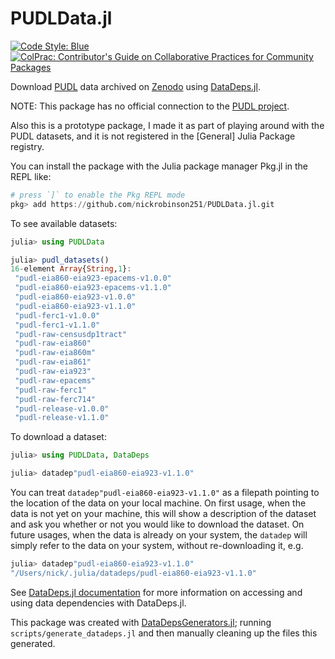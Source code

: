 # PUDLData.jl

[![Code Style: Blue](https://img.shields.io/badge/code%20style-blue-4495d1.svg)](https://github.com/invenia/BlueStyle)
[![ColPrac: Contributor's Guide on Collaborative Practices for Community Packages](https://img.shields.io/badge/ColPrac-Contributor's%20Guide-blueviolet)](https://github.com/SciML/ColPrac)

Download [PUDL](https://github.com/catalyst-cooperative/pudl/) data archived on [Zenodo](https://zenodo.org/communities/catalyst-cooperative) using [DataDeps.jl](https://github.com/oxinabox/DataDeps.jl/).

NOTE: This package has no official connection to the [PUDL
project](https://catalyst.coop/pudl/).

Also this is a prototype package, I made it as part of playing around with the PUDL datasets, and it is not registered in the [General] Julia Package registry.

You can install the package with the Julia package manager Pkg.jl in the REPL like:

```julia
# press `]` to enable the Pkg REPL mode
pkg> add https://github.com/nickrobinson251/PUDLData.jl.git
```

To see available datasets:

```julia
julia> using PUDLData

julia> pudl_datasets()
16-element Array{String,1}:
 "pudl-eia860-eia923-epacems-v1.0.0"
 "pudl-eia860-eia923-epacems-v1.1.0"
 "pudl-eia860-eia923-v1.0.0"
 "pudl-eia860-eia923-v1.1.0"
 "pudl-ferc1-v1.0.0"
 "pudl-ferc1-v1.1.0"
 "pudl-raw-censusdp1tract"
 "pudl-raw-eia860"
 "pudl-raw-eia860m"
 "pudl-raw-eia861"
 "pudl-raw-eia923"
 "pudl-raw-epacems"
 "pudl-raw-ferc1"
 "pudl-raw-ferc714"
 "pudl-release-v1.0.0"
 "pudl-release-v1.1.0"
```

To download a dataset:
```julia
julia> using PUDLData, DataDeps

julia> datadep"pudl-eia860-eia923-v1.1.0"
```

You can treat `datadep"pudl-eia860-eia923-v1.1.0"` as a filepath pointing to the location of the data on your local machine.
On first usage, when the data is not yet on your machine, this will show a description of the dataset and ask you whether or not you would like to download the dataset.
On future usages, when the data is already on your system, the `datadep` will simply refer to the data on your system, without re-downloading it, e.g.
```julia
julia> datadep"pudl-eia860-eia923-v1.1.0"
"/Users/nick/.julia/datadeps/pudl-eia860-eia923-v1.1.0"
```

See [DataDeps.jl documentation](https://www.oxinabox.net/DataDeps.jl/stable/z10-for-end-users/) for more information on accessing and using data dependencies with DataDeps.jl.

This package was created with [DataDepsGenerators.jl](https://github.com/oxinabox/DataDepsGenerators.jl); running `scripts/generate_datadeps.jl` and then manually cleaning up the files this generated.
